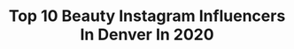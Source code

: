 ---
title: Top 10 Beauty Instagram Influencers In Denver In 2020
description: >-
  Find top beauty Instagram influencers in Denver in 2020. Most popular hashtags: #denver #beauty #colorado.
platform: Instagram
hits: 53
text_top: Analyze the most popular Instagram influencers on inBeat.
text_bottom: Our database has 53 Instagram influencers like this in Denver, United States for you to work with.
profiles:
  - username: "missangelrenee"
    fullname: >-
      Angel Martinez
    bio: >-
      Owner of Angel Aesthetics Founder Mile High Makeover ™️
    location: "United States"
    followers: 39254
    engagement: 109
    commentsToLikes: 0.066221
    id: ck14hyjatcs590i19ewlqzs3a
    verified: false
    hashtags: "#loveyourskin, #acne, #beauty, #denverfacials"
  - username: "presley_lynn"
    fullname: >-
      P R E S ✨
    bio: >-
      📍 Denver⁣⁣ Beauty 💋 Health 🌱 Lifestyle ⁣💫⁣⁣ DM or Email to collab 📧
    location: "United States"
    followers: 4360
    engagement: 1931
    commentsToLikes: 0.061798
    id: ck6ucyvqqi6mv0j71p3y5jd8p
    verified: false
    hashtags: ""
  - username: "leahblock"
    fullname: >-
      Leah Block
    bio: >-
      📍: 𝔻 𝔼 ℕ 𝕍 𝔼 ℝ, ℂ𝕆 𝕃 𝕆 ℝ 𝔸 𝔻 𝕆 ✨ ESTHETICIAN IN TRAINING ✨ Follow my skin page 👉🏼 @dewskindenver
    location: "United States"
    followers: 53300
    engagement: 160
    commentsToLikes: 0.029619
    id: ck55j4o2lw9cq0i11aekpws86
    verified: true
    hashtags: "#corona, #boyfriend, #covid, #revolvesummer"
  - username: "isabellerosehair"
    fullname: >-
      Denver Hair🌹Isabelle🌹PulpRiot
    bio: >-
      ✨PulpRiot Stylist & Educator✨ Co•Owner of @lovecrafthair 🖤🗡 •creative colorist•
    location: "United States"
    followers: 6709
    engagement: 374
    commentsToLikes: 0.037694
    id: ck8t073rcr18u0j78d8irwacv
    verified: false
    hashtags: "#behindthechair, #olaplextreatment, #denverhair, #pulpriothair"
  - username: "christine.clarissa"
    fullname: >-
      ↠ C h r i s t i n e  N ↞
    bio: >-
      ♡ Island Girl ♡ Fitness & Fashion Blogger ♡ Art & Beauty Lover ♡ Denver
    location: "United States"
    followers: 66297
    engagement: 249
    commentsToLikes: 0.041903
    id: ck1352quzzep10i191ekvam0j
    verified: false
    hashtags: "#handtied, #denver, #fashiongram, #ootd"
  - username: "brandondouglass"
    fullname: >-
      Brandon Douglass
    bio: >-
      🗣🔥🎙⤵️ @heightdrop
    location: "United States"
    followers: 10876
    engagement: 942
    commentsToLikes: 0.037548
    id: ck0ueladclkut0i19gqqwdovg
    verified: false
    hashtags: "#corona, #jumps, #denver, #heightdrop"
  - username: "kayfulls"
    fullname: >-
      Kaylee Fuller
    bio: >-
      ~ the silent siren 23 | Denver, Colorado .🖤 Beauty lies in the eye of the beholder @twineinnovations . Capricorn/Taurus/Gemini
    location: "United States"
    followers: 9541
    engagement: 1000
    commentsToLikes: 0.040150
    id: ck15qx94w53940i19c9ydpgqy
    verified: false
    hashtags: ""
  - username: "alexlewistv"
    fullname: >-
      Alexandra Lewis
    bio: >-
      Ava’s Mom. News anchor. Book worm. Beauty addict. #AKA1908📍Denver, CO
    location: "United States"
    followers: 8298
    engagement: 682
    commentsToLikes: 0.072686
    id: ck5hqghp8t2ka0i11s9p8yskd
    verified: true
    hashtags: "#vote, #electionweek2020, #scorpioseason, #friyay"
  - username: "autumnaspires"
    fullname: >-
      Autumn Grace
    bio: >-
      Los Angeles ➡️ Denver📍 Plus Model + Beauty & Plus Fashion Copywriter 💄👩‍💻 Free Thinker 🦋 I aspire to inspire ✨
    location: "United States"
    followers: 41379
    engagement: 117
    commentsToLikes: 0.105415
    id: ck5zse0usyboa0i14cnolt9bi
    verified: false
    hashtags: "#selflove, #plussizefashion, #honormycurves, #bodypositivity"
  - username: "ethicalbunny"
    fullname: >-
      Svetlana Mikhaylova
    bio: >-
      📍 Denver ➸ cruelty free beauty curator. ➸ bunny mom. business student.
    location: "United States"
    followers: 15329
    engagement: 499
    commentsToLikes: 0.513992
    id: ck8sw27uvdj4n0j78ocp8umag
    verified: false
    hashtags: "#salve, #texturetuesday, #follaingiftedme, #mercihandy"
---